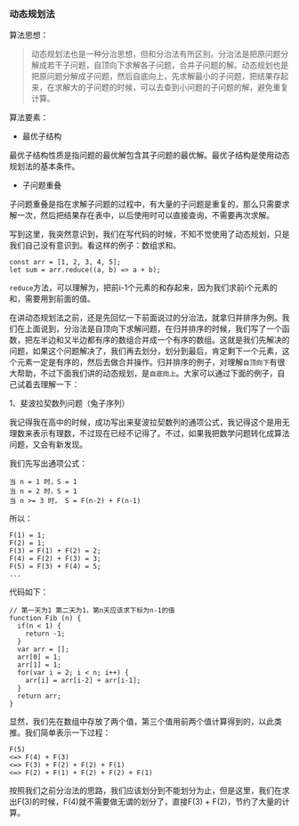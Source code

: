### 动态规划法

算法思想：

> 动态规划法也是一种分治思想，但和分治法有所区别。分治法是把原问题分解成若干子问题，自顶向下求解各子问题，合并子问题的解。动态规划也是把原问题分解成子问题，然后自底向上，先求解最小的子问题，把结果存起来，在求解大的子问题的时候，可以去查到小问题的子问题的解，避免重复计算。

算法要素：

 - 最优子结构

最优子结构性质是指问题的最优解包含其子问题的最优解。最优子结构是使用动态规划法的基本条件。

 - 子问题重叠

 子问题重叠是指在求解子问题的过程中，有大量的子问题是重复的，那么只需要求解一次，然后把结果存在表中，以后使用时可以直接查询，不需要再次求解。

写到这里，我突然意识到，我们在写代码的时候，不知不觉使用了动态规划，只是我们自己没有意识到。看这样的例子：数组求和。

    const arr = [1, 2, 3, 4, 5];
    let sum = arr.reduce((a, b) => a + b);

`reduce`方法，可以理解为，把前i-1个元素的和存起来，因为我们求前i个元素的和，需要用到前面的值。

在讲动态规划法之前，还是先回忆一下前面说过的分治法，就拿归并排序为例。我们在上面说到，分治法是自顶向下求解问题，在归并排序的时候，我们写了一个函数，把左半边和又半边都有序的数组合并成一个有序的数组。这就是我们先解决的问题，如果这个问题解决了，我们再去划分，划分到最后，肯定剩下一个元素，这个元素一定是有序的，然后去做合并操作。归并排序的例子，对理解`自顶向下`有很大帮助，不过下面我们讲的动态规划，是`自底向上`。大家可以通过下面的例子，自己试着去理解一下：

1、斐波拉契数列问题（兔子序列）

我记得我在高中的时候，成功写出来斐波拉契数列的通项公式，我记得这个是用无理数来表示有理数，不过现在已经不记得了。不过，如果我把数学问题转化成算法问题，又会有新发现。

我们先写出通项公式：

    当 n = 1 时，S = 1
    当 n = 2 时，S = 1
    当 n >= 3 时， S = F(n-2) + F(n-1) 

所以：

    F(1) = 1;
    F(2) = 1;
    F(3) = F(1) + F(2) = 2;
    F(4) = F(2) + F(3) = 3;
    F(5) = F(3) + F(4) = 5;
    ...

代码如下：

    // 第一天为1 第二天为1，第n天应该求下标为n-1的值
    function Fib (n) {
      if(n < 1) {
        return -1;
      }
      var arr = [];
      arr[0] = 1;
      arr[1] = 1;
      for(var i = 2; i < n; i++) {
        arr[i] = arr[i-2] + arr[i-1];
      }
      return arr;
    }

显然，我们先在数组中存放了两个值，第三个值用前两个值计算得到的，以此类推。我们简单表示一下过程：

    F(5) 
    <=> F(4) + F(3)
    <=> F(3) + F(2) + F(2) + F(1)
    <=> F(2) + F(1) + F(2) + F(2) + F(1)

  按照我们之前分治法的思路，我们应该划分到不能划分为止，但是这里，我们在求出F(3)的时候，F(4)就不需要做无谓的划分了，直接F(3) + F(2)，节约了大量的计算。